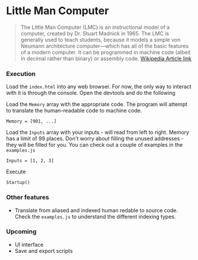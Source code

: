 # Little Man Computer
> The Little Man Computer (LMC) is an instructional model of a computer, created by Dr. Stuart Madnick in 1965. The LMC is generally used to teach students, because it models a simple von Neumann architecture computer—which has all of the basic features of a modern computer. It can be programmed in machine code (albeit in decimal rather than binary) or assembly code.
> [Wikipedia Article link](https://en.wikipedia.org/wiki/Little_man_computer)

### Execution
Load the `index.html` into any web browser. For now, the only way to interact with it is through the console. Open the devtools and do the following

Load the `Memory` array with the appropriate code.
The program will attempt to translate the human-readable code to machine code.
```
Memory = [901, ...]
```

Load the `Inputs` array with your inputs - will read from left to right.
Memory has a limit of 99 places. Don't worry about filling the unused addresses - they will be filled for you.
You can check out a couple of examples in the `examples.js`
```
Inputs = [1, 2, 3]
```

Execute 
```
Startup()
```

### Other features
* Translate from aliased and indexed human redable to source code.
   Check the `examples.js` to understand the different indexing types.

### Upcoming
* UI interface
* Save and export scripts